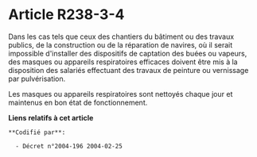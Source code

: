# Article R238-3-4

Dans les cas tels que ceux des chantiers du bâtiment ou des travaux publics, de la construction ou de la réparation de
navires, où il serait impossible d'installer des dispositifs de captation des buées ou vapeurs, des masques ou appareils
respiratoires efficaces doivent être mis à la disposition des salariés effectuant des travaux de peinture ou vernissage par
pulvérisation.

Les masques ou appareils respiratoires sont nettoyés chaque jour et maintenus en bon état de fonctionnement.

**Liens relatifs à cet article**

	**Codifié par**:

	  - Décret n°2004-196 2004-02-25
